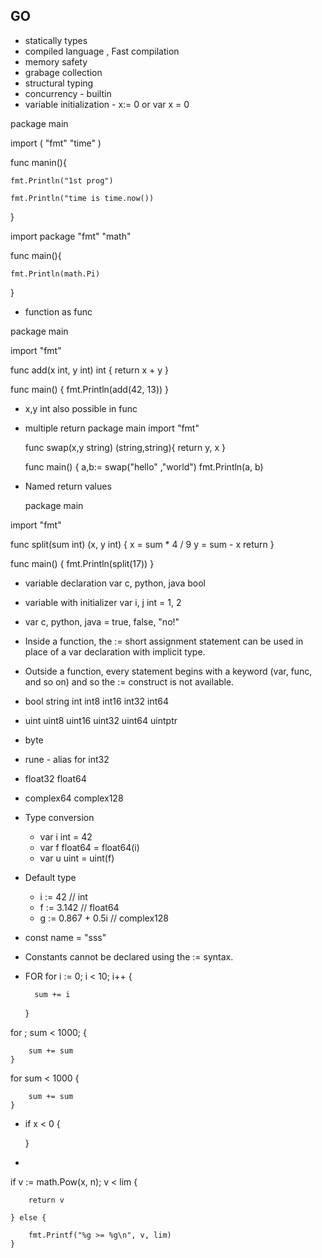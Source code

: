 ## GO
- statically types
- compiled language , Fast compilation 
- memory safety
- grabage collection
- structural typing
- concurrency - builtin 
- variable initialization - x:= 0  or var x = 0

package main

  import (
    "fmt"
    "time"
    )
    
 func manin(){
 
    fmt.Println("1st prog")
  
    fmt.Println("time is time.now())
  
 }

import package "fmt" "math" 

func main(){

    fmt.Println(math.Pi)
    
}
   
- function as func 

package main

import "fmt"

func add(x int, y int) int {
	return x + y
}

func main() {
	fmt.Println(add(42, 13))
}


- x,y int  also possible in func 
- multiple return 
  package main
  import "fmt"
  
  func swap(x,y string) (string,string){
      return y, x
  }
  
  func main() {
  a,b:= swap("hello" ,"world")
  fmt.Println(a, b)
  

- Named return values
  
  package main

import "fmt"

func split(sum int) (x, y int) {
	x = sum * 4 / 9
	y = sum - x
	return
}

func main() {
	fmt.Println(split(17))
}

- variable declaration 
  var c, python, java bool
  
- variable with initializer 
  var i, j int = 1, 2
  
 - var c, python, java = true, false, "no!" 
 - Inside a function, the := short assignment statement can be used in place of a var declaration with implicit type.
 - Outside a function, every statement begins with a keyword (var, func, and so on) and so the := construct is not available.
 - bool string int int8 int16 int32 int64 
 - uint uint8 uint16 uint32 uint64 uintptr
 - byte
 - rune - alias for int32
 - float32 float64
 - complex64 complex128
 - Type conversion
 	- var i int = 42
	- var f float64 = float64(i)
 	- var u uint = uint(f)
 
  - Default type
	- i := 42           // int
	- f := 3.142        // float64
	- g := 0.867 + 0.5i // complex128

- const name = "sss"
- Constants cannot be declared using the := syntax.

- FOR 
for i := 0; i < 10; i++ {

		sum += i
	}



for ; sum < 1000; {

		sum += sum
	}

for sum < 1000 {

		sum += sum
	}


- if x < 0 {

  }
 
 - 
 if v := math.Pow(x, n); v < lim {
		
		return v
		
	} else {
		
		fmt.Printf("%g >= %g\n", v, lim)
	}

